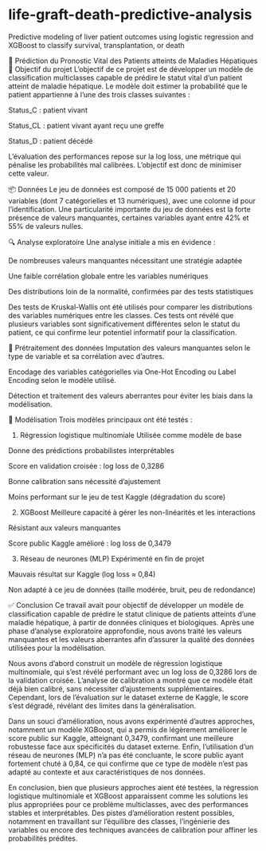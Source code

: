 # life-graft-death-predictive-analysis
Predictive modeling of liver patient outcomes using logistic regression and XGBoost to classify survival, transplantation, or death

🧬 Prédiction du Pronostic Vital des Patients atteints de Maladies Hépatiques
🎯 Objectif du projet
L’objectif de ce projet est de développer un modèle de classification multiclasses capable de prédire le statut vital d’un patient atteint de maladie hépatique. Le modèle doit estimer la probabilité que le patient appartienne à l’une des trois classes suivantes :

Status_C : patient vivant

Status_CL : patient vivant ayant reçu une greffe

Status_D : patient décédé

L’évaluation des performances repose sur la log loss, une métrique qui pénalise les probabilités mal calibrées. L’objectif est donc de minimiser cette valeur.

📦 Données
Le jeu de données est composé de 15 000 patients et 20 variables (dont 7 catégorielles et 13 numériques), avec une colonne id pour l’identification. Une particularité importante du jeu de données est la forte présence de valeurs manquantes, certaines variables ayant entre 42% et 55% de valeurs nulles.

🔍 Analyse exploratoire
Une analyse initiale a mis en évidence :

De nombreuses valeurs manquantes nécessitant une stratégie adaptée

Une faible corrélation globale entre les variables numériques

Des distributions loin de la normalité, confirmées par des tests statistiques

Des tests de Kruskal-Wallis ont été utilisés pour comparer les distributions des variables numériques entre les classes. Ces tests ont révélé que plusieurs variables sont significativement différentes selon le statut du patient, ce qui confirme leur potentiel informatif pour la classification.

🧼 Prétraitement des données
Imputation des valeurs manquantes selon le type de variable et sa corrélation avec d’autres.

Encodage des variables catégorielles via One-Hot Encoding ou Label Encoding selon le modèle utilisé.

Détection et traitement des valeurs aberrantes pour éviter les biais dans la modélisation.

🧠 Modélisation
Trois modèles principaux ont été testés :

1. Régression logistique multinomiale
Utilisée comme modèle de base

Donne des prédictions probabilistes interprétables

Score en validation croisée : log loss de 0,3286

Bonne calibration sans nécessité d’ajustement

Moins performant sur le jeu de test Kaggle (dégradation du score)

2. XGBoost
Meilleure capacité à gérer les non-linéarités et les interactions

Résistant aux valeurs manquantes

Score public Kaggle amélioré : log loss de 0,3479

3. Réseau de neurones (MLP)
Expérimenté en fin de projet

Mauvais résultat sur Kaggle (log loss ≈ 0,84)

Non adapté à ce jeu de données (taille modérée, bruit, peu de redondance)

✅ Conclusion
Ce travail avait pour objectif de développer un modèle de classification capable de prédire le statut clinique de patients atteints d’une maladie hépatique, à partir de données cliniques et biologiques. Après une phase d’analyse exploratoire approfondie, nous avons traité les valeurs manquantes et les valeurs aberrantes afin d’assurer la qualité des données utilisées pour la modélisation.

Nous avons d’abord construit un modèle de régression logistique multinomiale, qui s’est révélé performant avec un log loss de 0,3286 lors de la validation croisée. L’analyse de calibration a montré que ce modèle était déjà bien calibré, sans nécessiter d’ajustements supplémentaires. Cependant, lors de l’évaluation sur le dataset externe de Kaggle, le score s’est dégradé, révélant des limites dans la généralisation.

Dans un souci d’amélioration, nous avons expérimenté d’autres approches, notamment un modèle XGBoost, qui a permis de légèrement améliorer le score public sur Kaggle, atteignant 0,3479, confirmant une meilleure robustesse face aux spécificités du dataset externe. Enfin, l’utilisation d’un réseau de neurones (MLP) n’a pas été concluante, le score public ayant fortement chuté à 0,84, ce qui confirme que ce type de modèle n’est pas adapté au contexte et aux caractéristiques de nos données.

En conclusion, bien que plusieurs approches aient été testées, la régression logistique multinomiale et XGBoost apparaissent comme les solutions les plus appropriées pour ce problème multiclasses, avec des performances stables et interprétables. Des pistes d’amélioration restent possibles, notamment en travaillant sur l’équilibre des classes, l’ingénierie des variables ou encore des techniques avancées de calibration pour affiner les probabilités prédites.
